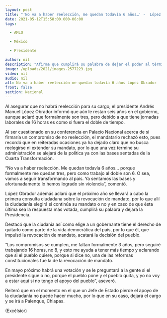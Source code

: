 ```yaml
---
layout: post
title: "'No va a haber reelección, me quedan todavía 6 años…' -  López Obrador"
date: 2021-05-12T15:58:00.000-06:00
tags:

  - AMLO

  - México

  - Presidente

author: nil
description: "Afirma que cumplirá su palabra de dejar el poder al término de su sexenio o antes si el pueblo lo decide en la revocación de mandato; el trabajar el doble de tiempo lo ayuda a gobernar más, dice"
image: /uploads/2021/images-2577223.jpg
video: nil
audio: nil
alt: No va a haber reelección me quedan todavía 6 años López Obrador
front: false
section: Nacional
---
```


Al asegurar que no habrá reelección para su cargo, el presidente Andrés Manuel López Obrador informó que aún le restan seis años en el gobierno, aunque aclaró que formalmente son tres, pero debido a que tiene jornadas laborales de 16 horas es como si fuera el doble de tiempo.

Al ser cuestionado en su conferencia en Palacio Nacional acerca de si firmaría un compromiso de no reelección, el mandatario rechazó esto, pues recordó que en reiteradas ocasiones ya ha dejado claro que no busca reelegirse ni extender su mandato, por lo que una vez termine su administración se alejará de la política ya con las bases sentadas de la Cuarta Transformación.

 “No va a haber reelección. Me quedan todavía 6 años… porque formalmente me quedan tres, pero como trabajo al doble son 6. O sea, vamos a seguir transformando al país. Ya sentamos las bases y afortunadamente lo hemos logrado sin violencia”, comentó.

López Obrador además aclaró que el próximo año se llevará a cabo la primera consulta ciudadana sobre la revocación de mandato, por lo que allí la ciudadanía elegirá si continúa su mandato o no y en caso de que ésta última sea la respuesta más votada, cumplirá su palabra y dejará la Presidencia.

Destacó que la ciudanía así como elige a un gobernante tiene el derecho de quitarlo como parte de la vida democrática del país, por lo que él, que impulsó la revocación de mandato, acatará la decisión del pueblo.

“Los compromisos se cumplen, me faltan formalmente 3 años, pero seguiré trabajando 16 horas, no 8, y esto me ayuda a tener más tiempo y aclarando que si el pueblo quiere, porque si dice no, una de las reformas constitucionales fue la de la revocación de mandato.

En mayo próximo habrá una votación y se le preguntará a la gente si el presidente sigue o no, porque el pueblo pone y el pueblo quita, y yo no voy a estar aquí si no tengo el apoyo del pueblo”, aseveró.

Reiteró que en el momento en el que un Jefe de Estado pierde el apoyo de la ciudadanía no puede hacer mucho, por lo que en su caso, dejará el cargo y se irá a Palenque, Chiapas.

(Excélsior)